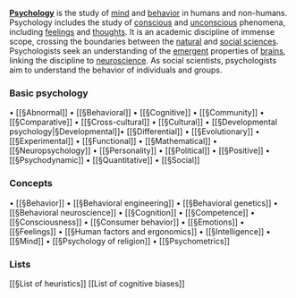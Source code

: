 **[Psychology](https://en.wikipedia.org/wiki/Psychology)** is the study of [mind](https://en.wikipedia.org/wiki/Mind "Mind") and [behavior](https://en.wikipedia.org/wiki/Behavior "Behavior") in humans and non-humans. Psychology includes the study of [conscious](https://en.wikipedia.org/wiki/Consciousness "Consciousness") and [unconscious](https://en.wikipedia.org/wiki/Unconscious_mind "Unconscious mind") phenomena, including [feelings](https://en.wikipedia.org/wiki/Feeling "Feeling") and [thoughts](https://en.wikipedia.org/wiki/Thought "Thought"). It is an academic discipline of immense scope, crossing the boundaries between the [natural](https://en.wikipedia.org/wiki/Natural_science "Natural science") and [social sciences](https://en.wikipedia.org/wiki/Social_science "Social science"). Psychologists seek an understanding of the [emergent](https://en.wikipedia.org/wiki/Emergence "Emergence") properties of [brains](https://en.wikipedia.org/wiki/Brain "Brain"), linking the discipline to [neuroscience](https://en.wikipedia.org/wiki/Neuroscience "Neuroscience"). As social scientists, psychologists aim to understand the behavior of individuals and groups.


### Basic psychology

• [[§Abnormal]] • [[§Behavioral]] • [[§Cognitive]] • [[§Community]] • [[§Comparative]] • [[§Cross-cultural]] • [[§Cultural]] • [[§Developmental psychology|§Developmental]]• [[§Differential]] • [[§Evolutionary]] • [[§Experimental]] • [[§Functional]] • [[§Mathematical]] • [[§Neuropsychology]] • [[§Personality]] • [[§Political]] • [[§Positive]] • [[§Psychodynamic]] • [[§Quantitative]] • [[§Social]]

### Concepts

• [[§Behavior]] • [[§Behavioral engineering]] • [[§Behavioral genetics]] • [[§Behavioral neuroscience]] • [[§Cognition]] • [[§Competence]] • [[§Consciousness]] • [[§Consumer behavior]] • [[§Emotions]] • [[§Feelings]] • [[§Human factors and ergonomics]] • [[§Intelligence]] • [[§Mind]] • [[§Psychology of religion]] • [[§Psychometrics]]

### Lists

[[§List of heuristics]]
[[List of cognitive biases]]
